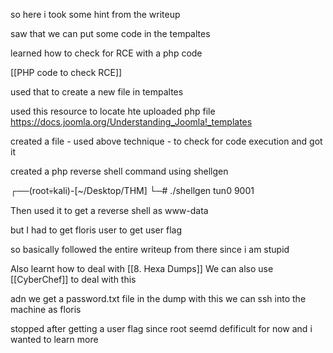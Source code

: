 so here i took some hint from the writeup


saw that we can put some code in the tempaltes

learned how to check for RCE with a php code


[[PHP code to check RCE]]


used that to create a new file in tempaltes


used this resource to locate hte uploaded php file
https://docs.joomla.org/Understanding_Joomla!_templates



created a file - used above technique - to check for code execution and got it




created a php reverse shell command using shellgen

┌──(root💀kali)-[~/Desktop/THM]
└─# ./shellgen tun0 9001  



Then used it to get a reverse shell as www-data



but I had to get floris user to get user flag



so basically followed the entire writeup from there since i am stupid



Also learnt how to deal with [[8. Hexa Dumps]]
We can also use [[CyberChef]] to deal with this

adn we get a password.txt file in the dump with this we can ssh into the machine as floris




stopped after getting a user flag since root seemd defificult for now and i wanted to learn more 